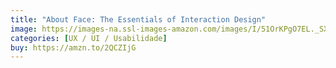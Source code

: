 ```yaml
---
title: "About Face: The Essentials of Interaction Design"
image: https://images-na.ssl-images-amazon.com/images/I/51OrKPgO7EL._SX400_BO1,204,203,200_.jpg
categories: [UX / UI / Usabilidade]
buy: https://amzn.to/2QCZIjG
---
```

